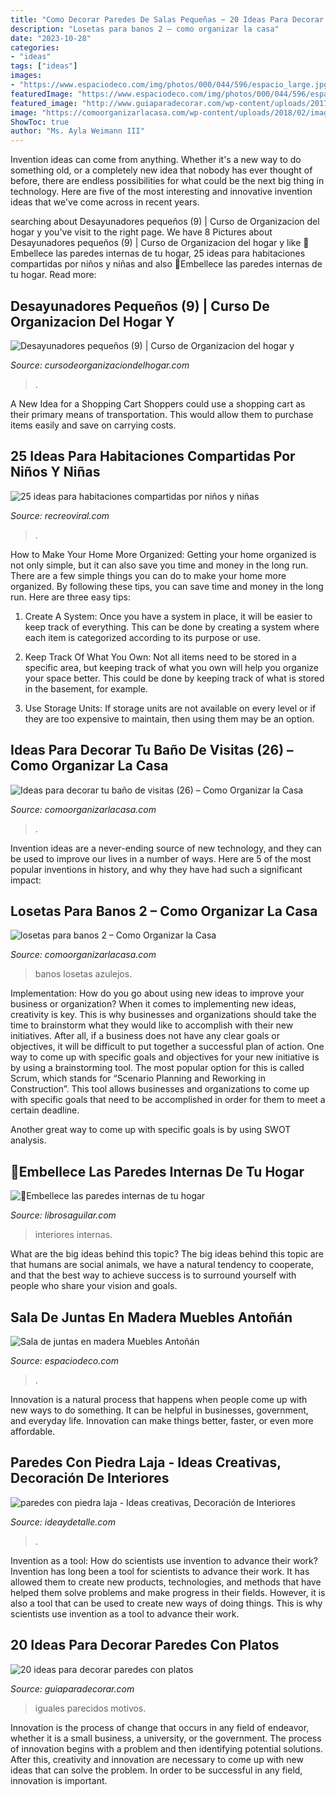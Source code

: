 ```yaml
---
title: "Como Decorar Paredes De Salas Pequeñas ~ 20 Ideas Para Decorar Paredes Con Platos"
description: "Losetas para banos 2 – como organizar la casa"
date: "2023-10-28"
categories:
- "ideas"
tags: ["ideas"]
images:
- "https://www.espaciodeco.com/img/photos/000/044/596/espacio_large.jpg"
featuredImage: "https://www.espaciodeco.com/img/photos/000/044/596/espacio_large.jpg"
featured_image: "http://www.guiaparadecorar.com/wp-content/uploads/2017/05/20-ideas-para-decorar-paredes-con-platos-11.jpg"
image: "https://comoorganizarlacasa.com/wp-content/uploads/2018/02/imagenes-de-banos.jpg"
ShowToc: true
author: "Ms. Ayla Weimann III"
---
```



Invention ideas can come from anything. Whether it's a new way to do something old, or a completely new idea that nobody has ever thought of before, there are endless possibilities for what could be the next big thing in technology. Here are five of the most interesting and innovative invention ideas that we've come across in recent years.

	

		
searching about Desayunadores pequeños (9) | Curso de Organizacion del hogar y you've visit to the right page. We have 8 Pictures about Desayunadores pequeños (9) | Curso de Organizacion del hogar y like 🥇Embellece las paredes internas de tu hogar, 25 ideas para habitaciones compartidas por niños y niñas and also 🥇Embellece las paredes internas de tu hogar. Read more:
		
    
## Desayunadores Pequeños (9) | Curso De Organizacion Del Hogar Y

<img loading=lazy src="https://cursodeorganizaciondelhogar.com/wp-content/uploads/2016/06/Desayunadores-pequeños-9.jpg" onerror="this.onerror=null;this.src='https://tse3.mm.bing.net/th?id=OIP.vaC2121iLHzuo4XVhzSaywHaJ4&amp;pid=15.1';" alt="Desayunadores pequeños (9) | Curso de Organizacion del hogar y">

_Source: cursodeorganizaciondelhogar.com_

>. 

	

A New Idea for a Shopping Cart
Shoppers could use a shopping cart as their primary means of transportation. This would allow them to purchase items easily and save on carrying costs.

    
## 25 Ideas Para Habitaciones Compartidas Por Niños Y Niñas

<img loading=lazy src="http://www.recreoviral.com/wp-content/uploads/2015/10/Creativas-habitaciones-compartidas-por-niños-y-niñas-16.jpg" onerror="this.onerror=null;this.src='https://tse1.mm.bing.net/th?id=OIP.VN3k3Dfa38KuPqCZPOpZsgHaGW&amp;pid=15.1';" alt="25 ideas para habitaciones compartidas por niños y niñas">

_Source: recreoviral.com_

>. 

	

How to Make Your Home More Organized: Getting your home organized is not only simple, but it can also save you time and money in the long run.
There are a few simple things you can do to make your home more organized. By following these tips, you can save time and money in the long run. Here are three easy tips:
1. Create A System: Once you have a system in place, it will be easier to keep track of everything. This can be done by creating a system where each item is categorized according to its purpose or use.

2. Keep Track Of What You Own: Not all items need to be stored in a specific area, but keeping track of what you own will help you organize your space better. This could be done by keeping track of what is stored in the basement, for example.

3. Use Storage Units: If storage units are not available on every level or if they are too expensive to maintain, then using them may be an option.

    
## Ideas Para Decorar Tu Baño De Visitas (26) – Como Organizar La Casa

<img loading=lazy src="https://comoorganizarlacasa.com/wp-content/uploads/2016/12/Ideas-para-decorar-tu-baño-de-visitas-26-225x300.jpg" onerror="this.onerror=null;this.src='https://tse4.mm.bing.net/th?id=OIP.rx_XZBBIYy-7XD1ZTabLFAAAAA&amp;pid=15.1';" alt="Ideas para decorar tu baño de visitas (26) – Como Organizar la Casa">

_Source: comoorganizarlacasa.com_

>. 

	

Invention ideas are a never-ending source of new technology, and they can be used to improve our lives in a number of ways. Here are 5 of the most popular inventions in history, and why they have had such a significant impact:

    
## Losetas Para Banos 2 – Como Organizar La Casa

<img loading=lazy src="https://comoorganizarlacasa.com/wp-content/uploads/2018/02/imagenes-de-banos.jpg" onerror="this.onerror=null;this.src='https://tse4.mm.bing.net/th?id=OIP.ZyW-poCVut1L_TJX7cvihwHaKi&amp;pid=15.1';" alt="losetas para banos 2 – Como Organizar la Casa">

_Source: comoorganizarlacasa.com_

>banos losetas azulejos. 

	

Implementation: How do you go about using new ideas to improve your business or organization?
When it comes to implementing new ideas, creativity is key. This is why businesses and organizations should take the time to brainstorm what they would like to accomplish with their new initiatives. After all, if a business does not have any clear goals or objectives, it will be difficult to put together a successful plan of action.
One way to come up with specific goals and objectives for your new initiative is by using a brainstorming tool. The most popular option for this is called Scrum, which stands for “Scenario Planning and Reworking in Construction”. This tool allows businesses and organizations to come up with specific goals that need to be accomplished in order for them to meet a certain deadline.

Another great way to come up with specific goals is by using SWOT analysis.

    
## 🥇Embellece Las Paredes Internas De Tu Hogar

<img loading=lazy src="http://librosaguilar.com/wp-content/uploads/2020/10/decoracion-de-interiores.jpg" onerror="this.onerror=null;this.src='https://tse3.mm.bing.net/th?id=OIP.Wm3qIOxXO2SiXO43-t_7iwHaEK&amp;pid=15.1';" alt="🥇Embellece las paredes internas de tu hogar">

_Source: librosaguilar.com_

>interiores internas. 

	

What are the big ideas behind this topic?
The big ideas behind this topic are that humans are social animals, we have a natural tendency to cooperate, and that the best way to achieve success is to surround yourself with people who share your vision and goals.

    
## Sala De Juntas En Madera Muebles Antoñán

<img loading=lazy src="https://www.espaciodeco.com/img/photos/000/044/596/espacio_large.jpg" onerror="this.onerror=null;this.src='https://tse1.mm.bing.net/th?id=OIP.VEqY2sdRK_-rGfAHkO7zIgHaLT&amp;pid=15.1';" alt="Sala de juntas en madera Muebles Antoñán">

_Source: espaciodeco.com_

>. 

	

Innovation is a natural process that happens when people come up with new ways to do something. It can be helpful in businesses, government, and everyday life. Innovation can make things better, faster, or even more affordable.

    
## Paredes Con Piedra Laja - Ideas Creativas, Decoración De Interiores

<img loading=lazy src="https://ideaydetalle.com/wp-content/uploads/2019/01/paredes-con-piedra-laja-3.jpg" onerror="this.onerror=null;this.src='https://tse2.mm.bing.net/th?id=OIP.P8oqKGyVDGJsVeMdTEXzlQHaHa&amp;pid=15.1';" alt="paredes con piedra laja - Ideas creativas, Decoración de Interiores">

_Source: ideaydetalle.com_

>. 

	

Invention as a tool: How do scientists use invention to advance their work?
Invention has long been a tool for scientists to advance their work. It has allowed them to create new products, technologies, and methods that have helped them solve problems and make progress in their fields. However, it is also a tool that can be used to create new ways of doing things. This is why scientists use invention as a tool to advance their work.

    
## 20 Ideas Para Decorar Paredes Con Platos

<img loading=lazy src="http://www.guiaparadecorar.com/wp-content/uploads/2017/05/20-ideas-para-decorar-paredes-con-platos-11.jpg" onerror="this.onerror=null;this.src='https://tse4.mm.bing.net/th?id=OIP.pVbqyUd9OpVh213JuomrHgAAAA&amp;pid=15.1';" alt="20 ideas para decorar paredes con platos">

_Source: guiaparadecorar.com_

>iguales parecidos motivos. 

	

Innovation is the process of change that occurs in any field of endeavor, whether it is a small business, a university, or the government. The process of innovation begins with a problem and then identifying potential solutions. After this, creativity and innovation are necessary to come up with new ideas that can solve the problem. In order to be successful in any field, innovation is important.

